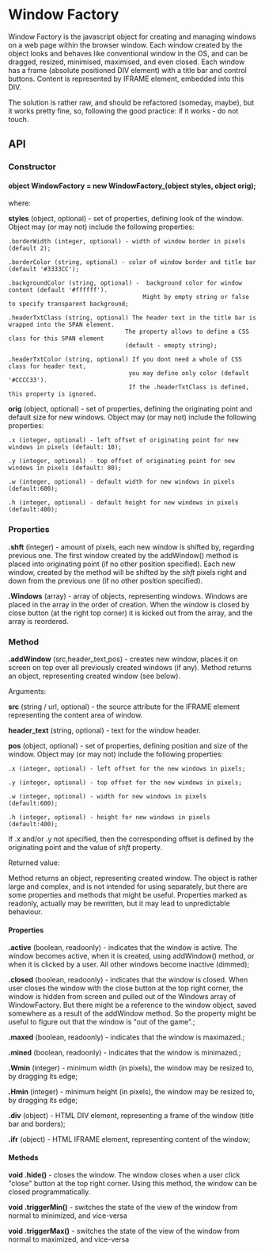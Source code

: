 # Window Factory

Window Factory is the javascript object for creating and managing windows on a web page within the browser window. Each window created by the object looks and behaves like conventional window in the OS, and can be dragged, resized, minimised, maximised, and even closed. Each window has a frame (absolute positioned DIV element) with a title bar and control buttons. Content is represented by IFRAME element, embedded into this DIV.

The solution is rather raw, and should be refactored (someday, maybe), but it works pretty fine, so, following the good practice: if it works - do not touch.

## API

### Constructor
      
#### object WindowFactory = new WindowFactory_(object styles, object orig);
      
where:
          
  **styles** (object, optional) - set of properties, defining look of the window. Object may (or may not) include the following properties:
                    
	.borderWidth (integer, optional) - width of window border in pixels (default 2);
                 
	.borderColor (string, optional) - color of window border and title bar (default '#3333CC');
                 
	.backgroundColor (string, optional) -  background color for window content (default '#ffffff'). 
                                          Might by empty string or false to specify transparent background;
               
	.headerTxtClass (string, optional) The header text in the title bar is wrapped into the SPAN element.
                                     The property allows to define a CSS class for this SPAN element
                                     (default - emopty string);
                                              
	.headerTxtColor (string, optional) If you dont need a whole of CSS class for header text, 
                                      you may define only color (default '#CCCC33').
                                      If the .headerTxtClass is defined, this property is ignored.
  

  **orig** (object, optional) - set of properties, defining the originating point and default size for new windows. Object may (or may not) include the following properties:
  
  	.x (integer, optional) - left offset of originating point for new windows in pixels (default: 10);
	
	.y (integer, optional) - top offset of originating point for new windows in pixels (default: 80);
	
	.w (integer, optional) - default width for new windows in pixels (default:600);
	
	.h (integer, optional) - default height for new windows in pixels (default:400);
	
### Properties

**.shft** (integer) - amount of pixels, each new window is shifted by, regarding previous one. The first window created by the addWindow() method is placed into originating point (if no other position specified). Each new window, created by the method will be shifted by the _shft_ pixels right and down from the previous one (if no other position specified).

**.Windows** (array) - array of objects, representing windows. Windows are placed in the array in the order of creation. When the window is closed by close button (at the right top corner) it is kicked out from the array, and the array is reordered.

### Method

**.addWindow** (src,header_text,pos) - creates new window, places it on screen on top over all previously created windows (if any). Method returns an object, representing created window (see below).

Arguments:

**src** (string / url, optional) - the source attribute for the IFRAME element representing the content area of window.

**header_text** (string, optional) - text for the window header.

**pos** (object, optional) - set of properties, defining position and size of the window. Object may (or may not) include the following properties:
  
  	.x (integer, optional) - left offset for the new windows in pixels;
	
	.y (integer, optional) - top offset for the new windows in pixels;
	
	.w (integer, optional) - width for new windows in pixels (default:600);
	
	.h (integer, optional) - height for new windows in pixels (default:400);
	
If .x and/or .y not specified, then the corresponding offset is defined by the originating point and the value of _shft_ property.
	
Returned value: 

Method returns an object, representing created window. The object is rather large and complex, and is not intended for using separately, but there are some properties and methods that might be useful. Properties marked as readonly, actually may be rewritten, but it may lead to unpredictable behaviour.

#### Properties
	
**.active** (boolean, readoonly) - indicates that the window is active. The window becomes active, when it is created, using addWindow() method, or when it is clicked by a user. All other windows become inactive (dimmed);
		
**.closed** (boolean, readoonly) - indicates that the window is closed. When user closes the window with the close button at the top right corner, the window is hidden from screen and pulled out of the Windows array of WindowFactory. But there might be a reference to the window object, saved somewhere as a result of the addWindow method. So the property might be useful to figure out that the window is "out of the game".;
		
**.maxed** (boolean, readoonly) -  indicates that the window is maximazed.;
		
**.mined** (boolean, readoonly) -  indicates that the window is minimazed.;
		
**.Wmin** (integer) - minimum width (in pixels), the window may be resized to, by dragging its edge;
		
**.Hmin** (integer) - minimum height (in pixels), the window may be resized to, by dragging its edge;
		
**.div** (object) - HTML DIV element, representing a frame of the window (title bar and borders);
		
**.ifr** (object) - HTML IFRAME element, representing content of the window;
		
#### Methods
		
**void .hide()** - closes the window. The window closes when a user click "close" button at the top right corner. Using this method, the window can be closed programmatically.
		
**void .triggerMin()** - switches the state of the view of the window from normal to minimized, and vice-versa
		
**void .triggerMax()** - switches the state of the view of the window from normal to maximized, and vice-versa
		
		



